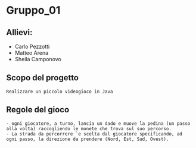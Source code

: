 # Gruppo_01
## Allievi:
- Carlo Pezzotti
- Matteo Arena
- Sheila Camponovo 

## Scopo del progetto
    Realizzare un piccolo videogioco in Java 
## Regole del gioco 
    - ogni giocatore, a turno, lancia un dado e muove la pedina (un passo alla volta) raccogliendo le monete che trova sul suo percorso.
    - La strada da percorrere `e scelta dal giocatore specificando, ad ogni passo, la direzione da prendere (Nord, Est, Sud, Ovest).



 
